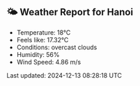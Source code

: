 <!-- WEATHER-START -->
## 🌤 Weather Report for Hanoi

- Temperature: 18°C
- Feels like: 17.32°C
- Conditions: overcast clouds
- Humidity: 56%
- Wind Speed: 4.86 m/s

Last updated: 2024-12-13 08:28:18 UTC
<!-- WEATHER-END -->
